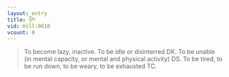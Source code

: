 ```yaml
---
layout: entry
title: ཉོབ་
vid: Hill:0610
vcount: 0
---
```

> To become lazy, inactive\. To be idle or disinterred DK\. To be unable (in mental capacity, or mental and physical activity) DS\. To be tired, to be run down, to be weary, to be exhausted TC\.


